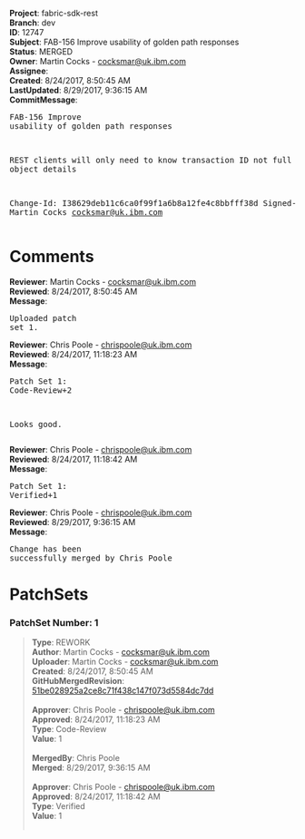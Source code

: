 <strong>Project</strong>: fabric-sdk-rest<br><strong>Branch</strong>: dev<br><strong>ID</strong>: 12747<br><strong>Subject</strong>: FAB-156 Improve usability of golden path responses<br><strong>Status</strong>: MERGED<br><strong>Owner</strong>: Martin Cocks - cocksmar@uk.ibm.com<br><strong>Assignee</strong>:<br><strong>Created</strong>: 8/24/2017, 8:50:45 AM<br><strong>LastUpdated</strong>: 8/29/2017, 9:36:15 AM<br><strong>CommitMessage</strong>:<br><pre>FAB-156 Improve usability of golden path responses

REST clients will only need to know transaction ID not full txId
object details

Change-Id: I38629deb11c6ca0f99f1a6b8a12fe4c8bbfff38d
Signed-off-by: Martin Cocks <cocksmar@uk.ibm.com>
</pre><h1>Comments</h1><strong>Reviewer</strong>: Martin Cocks - cocksmar@uk.ibm.com<br><strong>Reviewed</strong>: 8/24/2017, 8:50:45 AM<br><strong>Message</strong>: <pre>Uploaded patch set 1.</pre><strong>Reviewer</strong>: Chris Poole - chrispoole@uk.ibm.com<br><strong>Reviewed</strong>: 8/24/2017, 11:18:23 AM<br><strong>Message</strong>: <pre>Patch Set 1: Code-Review+2

Looks good.</pre><strong>Reviewer</strong>: Chris Poole - chrispoole@uk.ibm.com<br><strong>Reviewed</strong>: 8/24/2017, 11:18:42 AM<br><strong>Message</strong>: <pre>Patch Set 1: Verified+1</pre><strong>Reviewer</strong>: Chris Poole - chrispoole@uk.ibm.com<br><strong>Reviewed</strong>: 8/29/2017, 9:36:15 AM<br><strong>Message</strong>: <pre>Change has been successfully merged by Chris Poole</pre><h1>PatchSets</h1><h3>PatchSet Number: 1</h3><blockquote><strong>Type</strong>: REWORK<br><strong>Author</strong>: Martin Cocks - cocksmar@uk.ibm.com<br><strong>Uploader</strong>: Martin Cocks - cocksmar@uk.ibm.com<br><strong>Created</strong>: 8/24/2017, 8:50:45 AM<br><strong>GitHubMergedRevision</strong>: [51be028925a2ce8c71f438c147f073d5584dc7dd](https://github.com/hyperledger-gerrit-archive/fabric-sdk-rest/commit/51be028925a2ce8c71f438c147f073d5584dc7dd)<br><br><strong>Approver</strong>: Chris Poole - chrispoole@uk.ibm.com<br><strong>Approved</strong>: 8/24/2017, 11:18:23 AM<br><strong>Type</strong>: Code-Review<br><strong>Value</strong>: 1<br><br><strong>MergedBy</strong>: Chris Poole<br><strong>Merged</strong>: 8/29/2017, 9:36:15 AM<br><br><strong>Approver</strong>: Chris Poole - chrispoole@uk.ibm.com<br><strong>Approved</strong>: 8/24/2017, 11:18:42 AM<br><strong>Type</strong>: Verified<br><strong>Value</strong>: 1<br><br></blockquote>